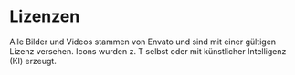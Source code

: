# Lizenzen

Alle Bilder und Videos stammen von Envato und sind mit einer gültigen Lizenz versehen.
Icons wurden z. T selbst oder mit künstlicher Intelligenz (KI) erzeugt.
